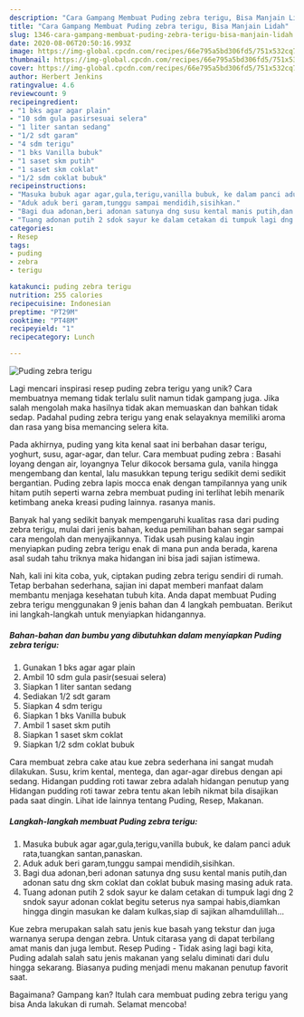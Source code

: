 ```yaml
---
description: "Cara Gampang Membuat Puding zebra terigu, Bisa Manjain Lidah"
title: "Cara Gampang Membuat Puding zebra terigu, Bisa Manjain Lidah"
slug: 1346-cara-gampang-membuat-puding-zebra-terigu-bisa-manjain-lidah
date: 2020-08-06T20:50:16.993Z
image: https://img-global.cpcdn.com/recipes/66e795a5bd306fd5/751x532cq70/puding-zebra-terigu-foto-resep-utama.jpg
thumbnail: https://img-global.cpcdn.com/recipes/66e795a5bd306fd5/751x532cq70/puding-zebra-terigu-foto-resep-utama.jpg
cover: https://img-global.cpcdn.com/recipes/66e795a5bd306fd5/751x532cq70/puding-zebra-terigu-foto-resep-utama.jpg
author: Herbert Jenkins
ratingvalue: 4.6
reviewcount: 9
recipeingredient:
- "1 bks agar agar plain"
- "10 sdm gula pasirsesuai selera"
- "1 liter santan sedang"
- "1/2 sdt garam"
- "4 sdm terigu"
- "1 bks Vanilla bubuk"
- "1 saset skm putih"
- "1 saset skm coklat"
- "1/2 sdm coklat bubuk"
recipeinstructions:
- "Masuka bubuk agar agar,gula,terigu,vanilla bubuk, ke dalam panci aduk rata,tuangkan santan,panaskan."
- "Aduk aduk beri garam,tunggu sampai mendidih,sisihkan."
- "Bagi dua adonan,beri adonan satunya dng susu kental manis putih,dan adonan satu dng skm coklat dan coklat bubuk masing masing aduk rata."
- "Tuang adonan putih 2 sdok sayur ke dalam cetakan di tumpuk lagi dng 2 sndok sayur adonan coklat begitu seterus nya sampai habis,diamkan hingga dingin masukan ke dalam kulkas,siap di sajikan alhamdulillah..."
categories:
- Resep
tags:
- puding
- zebra
- terigu

katakunci: puding zebra terigu 
nutrition: 255 calories
recipecuisine: Indonesian
preptime: "PT29M"
cooktime: "PT48M"
recipeyield: "1"
recipecategory: Lunch

---
```



![Puding zebra terigu](https://img-global.cpcdn.com/recipes/66e795a5bd306fd5/751x532cq70/puding-zebra-terigu-foto-resep-utama.jpg)

Lagi mencari inspirasi resep puding zebra terigu yang unik? Cara membuatnya memang tidak terlalu sulit namun tidak gampang juga. Jika salah mengolah maka hasilnya tidak akan memuaskan dan bahkan tidak sedap. Padahal puding zebra terigu yang enak selayaknya memiliki aroma dan rasa yang bisa memancing selera kita.

Pada akhirnya, puding yang kita kenal saat ini berbahan dasar terigu, yoghurt, susu, agar-agar, dan telur. Cara membuat puding zebra : Basahi loyang dengan air, loyangnya Telur dikocok bersama gula, vanila hingga mengembang dan kental, lalu masukkan tepung terigu sedikit demi sedikit bergantian. Puding zebra lapis mocca enak dengan tampilannya yang unik hitam putih seperti warna zebra membuat puding ini terlihat lebih menarik ketimbang aneka kreasi puding lainnya. rasanya manis.

Banyak hal yang sedikit banyak mempengaruhi kualitas rasa dari puding zebra terigu, mulai dari jenis bahan, kedua pemilihan bahan segar sampai cara mengolah dan menyajikannya. Tidak usah pusing kalau ingin menyiapkan puding zebra terigu enak di mana pun anda berada, karena asal sudah tahu triknya maka hidangan ini bisa jadi sajian istimewa.


Nah, kali ini kita coba, yuk, ciptakan puding zebra terigu sendiri di rumah. Tetap berbahan sederhana, sajian ini dapat memberi manfaat dalam membantu menjaga kesehatan tubuh kita. Anda dapat membuat Puding zebra terigu menggunakan 9 jenis bahan dan 4 langkah pembuatan. Berikut ini langkah-langkah untuk menyiapkan hidangannya.

<!--inarticleads1-->

##### Bahan-bahan dan bumbu yang dibutuhkan dalam menyiapkan Puding zebra terigu:

1. Gunakan 1 bks agar agar plain
1. Ambil 10 sdm gula pasir(sesuai selera)
1. Siapkan 1 liter santan sedang
1. Sediakan 1/2 sdt garam
1. Siapkan 4 sdm terigu
1. Siapkan 1 bks Vanilla bubuk
1. Ambil 1 saset skm putih
1. Siapkan 1 saset skm coklat
1. Siapkan 1/2 sdm coklat bubuk


Cara membuat zebra cake atau kue zebra sederhana ini sangat mudah dilakukan. Susu, krim kental, mentega, dan agar-agar direbus dengan api sedang. Hidangan pudding roti tawar zebra adalah hidangan penutup yang Hidangan pudding roti tawar zebra tentu akan lebih nikmat bila disajikan pada saat dingin. Lihat ide lainnya tentang Puding, Resep, Makanan. 

<!--inarticleads2-->

##### Langkah-langkah membuat Puding zebra terigu:

1. Masuka bubuk agar agar,gula,terigu,vanilla bubuk, ke dalam panci aduk rata,tuangkan santan,panaskan.
1. Aduk aduk beri garam,tunggu sampai mendidih,sisihkan.
1. Bagi dua adonan,beri adonan satunya dng susu kental manis putih,dan adonan satu dng skm coklat dan coklat bubuk masing masing aduk rata.
1. Tuang adonan putih 2 sdok sayur ke dalam cetakan di tumpuk lagi dng 2 sndok sayur adonan coklat begitu seterus nya sampai habis,diamkan hingga dingin masukan ke dalam kulkas,siap di sajikan alhamdulillah...


Kue zebra merupakan salah satu jenis kue basah yang tekstur dan juga warnanya serupa dengan zebra. Untuk citarasa yang di dapat terbilang amat manis dan juga lembut. Resep Puding - Tidak asing lagi bagi kita, Puding adalah salah satu jenis makanan yang selalu diminati dari dulu hingga sekarang. Biasanya puding menjadi menu makanan penutup favorit saat. 

Bagaimana? Gampang kan? Itulah cara membuat puding zebra terigu yang bisa Anda lakukan di rumah. Selamat mencoba!
